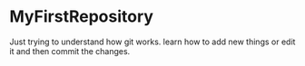 # MyFirstRepository
Just trying to understand how git works.
learn how to add new things or edit it and then commit the changes.
